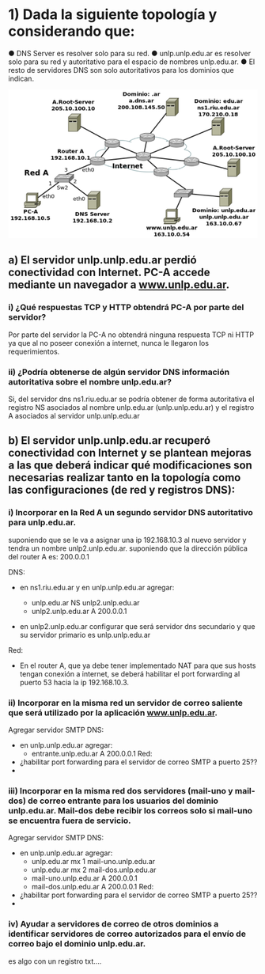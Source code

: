 # 1) Dada la siguiente topología y considerando que:
● DNS Server es resolver solo para su red.
● unlp.unlp.edu.ar es resolver solo para su red y autoritativo para el espacio de nombres unlp.edu.ar.
● El resto de servidores DNS son solo autoritativos para los dominios que indican.

![Topologia de redes](images/image-17.png)

## a) El servidor unlp.unlp.edu.ar perdió conectividad con Internet. PC-A accede mediante un navegador a www.unlp.edu.ar.
### i) ¿Qué respuestas TCP y HTTP obtendrá PC-A por parte del servidor?
Por parte del servidor la PC-A no obtendrá ninguna respuesta TCP ni HTTP ya que al no poseer conexión a internet, nunca le llegaron los requerimientos.

### ii) ¿Podría obtenerse de algún servidor DNS información autoritativa sobre el nombre unlp.edu.ar?
Si, del servidor dns ns1.riu.edu.ar se podría obtener de forma autoritativa el registro NS asociados al nombre unlp.edu.ar (unlp.unlp.edu.ar) y el registro A asociados al servidor unlp.unlp.edu.ar
<!-- Segun mis tests, no es autoritativa -->

## b) El servidor unlp.unlp.edu.ar recuperó conectividad con Internet y se plantean mejoras a las que deberá indicar qué modificaciones son necesarias realizar tanto en la topología como las configuraciones (de red y registros DNS):

### i) Incorporar en la Red A un segundo servidor DNS autoritativo para unlp.edu.ar.

suponiendo que se le va a asignar una ip 192.168.10.3 al nuevo servidor y tendra un nombre unlp2.unlp.edu.ar.
suponiendo que la dirección pública del router A es: 200.0.0.1

DNS:
- en ns1.riu.edu.ar y en unlp.unlp.edu.ar agregar:
  - unlp.edu.ar NS unlp2.unlp.edu.ar
  - unlp2.unlp.edu.ar A 200.0.0.1

- en unlp2.unlp.edu.ar configurar que será servidor dns secundario y que su servidor primario es unlp.unlp.edu.ar

Red:
- En el router A, que ya debe tener implementado NAT para que sus hosts tengan conexión a internet, se deberá habilitar el port forwarding al puerto 53 hacia la ip 192.168.10.3. 

### ii) Incorporar en la misma red un servidor de correo saliente que será utilizado por la aplicación www.unlp.edu.ar.
Agregar servidor SMTP
DNS: 
- en unlp.unlp.edu.ar agregar:
  - entrante.unlp.edu.ar A 200.0.0.1
Red:
- ¿habilitar port forwarding para el servidor de correo SMTP a puerto 25?? 
- 
### iii) Incorporar en la misma red dos servidores (mail-uno y mail-dos) de correo entrante para los usuarios del dominio unlp.edu.ar. Mail-dos debe recibir los correos solo si mail-uno se encuentra fuera de servicio.

Agregar servidor SMTP
DNS: 
- en unlp.unlp.edu.ar agregar:
  - unlp.edu.ar mx 1 mail-uno.unlp.edu.ar
  - unlp.edu.ar mx 2 mail-dos.unlp.edu.ar
  - mail-uno.unlp.edu.ar A 200.0.0.1
  - mail-dos.unlp.edu.ar A 200.0.0.1
Red:
- ¿habilitar port forwarding para el servidor de correo SMTP a puerto 25?? 
- 

### iv) Ayudar a servidores de correo de otros dominios a identificar servidores de correo autorizados para el envío de correo bajo el dominio unlp.edu.ar.

es algo con un registro txt....